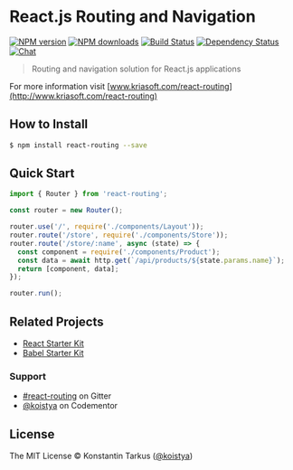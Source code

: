# React.js Routing and Navigation

[![NPM version](http://img.shields.io/npm/v/react-routing.svg?style=flat-square)](http://npmjs.org/react-routing)
[![NPM downloads](http://img.shields.io/npm/dm/react-routing.svg?style=flat-square)](http://npmjs.org/react-routing)
[![Build Status](http://img.shields.io/travis/kriasoft/react-routing/master.svg?style=flat-square)](https://travis-ci.org/kriasoft/react-routing)
[![Dependency Status](http://img.shields.io/david/kriasoft/react-routing.svg?style=flat-square)](https://david-dm.org/kriasoft/react-routing)
[![Chat](http://img.shields.io/badge/chat_room-%23react--routing-blue.svg?style=flat-square)](https://gitter.im/kriasoft/react-routing)

> Routing and navigation solution for React.js applications

For more information visit [www.kriasoft.com/react-routing](http://www.kriasoft.com/react-routing)

## How to Install

```sh
$ npm install react-routing --save
```

## Quick Start

```js
import { Router } from 'react-routing';

const router = new Router();

router.use('/', require('./components/Layout'));
router.route('/store', require('./components/Store'));
router.route('/store/:name', async (state) => {
  const component = require('./components/Product');
  const data = await http.get(`/api/products/${state.params.name}`);
  return [component, data];
});

router.run();
```

## Related Projects

 * [React Starter Kit](https://github.com/kriasoft/react-starter-kit.git)
 * [Babel Starter Kit](https://github.com/kriasoft/babel-starter-kit.git)

### Support

 * [#react-routing](https://gitter.im/kriasoft/react-routing) on Gitter
 * [@koistya](https://www.codementor.io/koistya) on Codementor

## License

The MIT License © Konstantin Tarkus ([@koistya](https://twitter.com/koistya))
